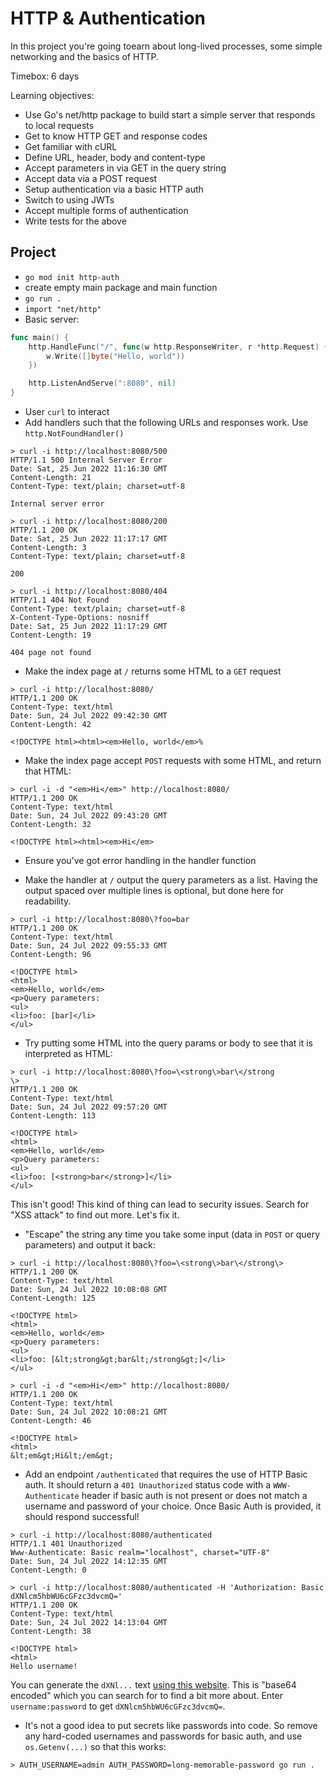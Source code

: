 # HTTP & Authentication

In this project you're going toearn about long-lived processes, some simple networking and the basics of HTTP.

Timebox: 6 days

Learning objectives:

- Use Go's net/http package to build start a simple server that responds to local requests
- Get to know HTTP GET and response codes
- Get familiar with cURL
- Define URL, header, body and content-type
- Accept parameters in via GET in the query string
- Accept data via a POST request
- Setup authentication via a basic HTTP auth
- Switch to using JWTs
- Accept multiple forms of authentication
- Write tests for the above

## Project

- `go mod init http-auth`
- create empty main package and main function
- `go run .`
- `import "net/http"`
- Basic server:

```go
func main() {
    http.HandleFunc("/", func(w http.ResponseWriter, r *http.Request) {
		w.Write([]byte("Hello, world"))
	})

	http.ListenAndServe(":8080", nil)
}
```

- User `curl` to interact
- Add handlers such that the following URLs and responses work. Use `http.NotFoundHandler()`

```
> curl -i http://localhost:8080/500
HTTP/1.1 500 Internal Server Error
Date: Sat, 25 Jun 2022 11:16:30 GMT
Content-Length: 21
Content-Type: text/plain; charset=utf-8

Internal server error

> curl -i http://localhost:8080/200
HTTP/1.1 200 OK
Date: Sat, 25 Jun 2022 11:17:17 GMT
Content-Length: 3
Content-Type: text/plain; charset=utf-8

200

> curl -i http://localhost:8080/404
HTTP/1.1 404 Not Found
Content-Type: text/plain; charset=utf-8
X-Content-Type-Options: nosniff
Date: Sat, 25 Jun 2022 11:17:29 GMT
Content-Length: 19

404 page not found
```

- Make the index page at `/` returns some HTML to a `GET` request

```
> curl -i http://localhost:8080/
HTTP/1.1 200 OK
Content-Type: text/html
Date: Sun, 24 Jul 2022 09:42:30 GMT
Content-Length: 42

<!DOCTYPE html><html><em>Hello, world</em>%
```

- Make the index page accept `POST` requests with some HTML, and return that HTML:

```
> curl -i -d "<em>Hi</em>" http://localhost:8080/
HTTP/1.1 200 OK
Content-Type: text/html
Date: Sun, 24 Jul 2022 09:43:20 GMT
Content-Length: 32

<!DOCTYPE html><html><em>Hi</em>
```

- Ensure you've got error handling in the handler function

- Make the handler at `/` output the query parameters as a list. Having the output spaced over multiple lines is optional, but done here for readability.

```
> curl -i http://localhost:8080\?foo=bar
HTTP/1.1 200 OK
Content-Type: text/html
Date: Sun, 24 Jul 2022 09:55:33 GMT
Content-Length: 96

<!DOCTYPE html>
<html>
<em>Hello, world</em>
<p>Query parameters:
<ul>
<li>foo: [bar]</li>
</ul>
```

- Try putting some HTML into the query params or body to see that it is interpreted as HTML:

```
> curl -i http://localhost:8080\?foo=\<strong\>bar\</strong
\>
HTTP/1.1 200 OK
Content-Type: text/html
Date: Sun, 24 Jul 2022 09:57:20 GMT
Content-Length: 113

<!DOCTYPE html>
<html>
<em>Hello, world</em>
<p>Query parameters:
<ul>
<li>foo: [<strong>bar</strong>]</li>
</ul>
```

This isn't good! This kind of thing can lead to security issues. Search for "XSS attack" to find out more. Let's fix it.

- "Escape" the string any time you take some input (data in `POST` or query parameters) and output it back:

```
> curl -i http://localhost:8080\?foo=\<strong\>bar\</strong\>
HTTP/1.1 200 OK
Content-Type: text/html
Date: Sun, 24 Jul 2022 10:08:08 GMT
Content-Length: 125

<!DOCTYPE html>
<html>
<em>Hello, world</em>
<p>Query parameters:
<ul>
<li>foo: [&lt;strong&gt;bar&lt;/strong&gt;]</li>
</ul>
```

```
> curl -i -d "<em>Hi</em>" http://localhost:8080/
HTTP/1.1 200 OK
Content-Type: text/html
Date: Sun, 24 Jul 2022 10:08:21 GMT
Content-Length: 46

<!DOCTYPE html>
<html>
&lt;em&gt;Hi&lt;/em&gt;
```

- Add an endpoint `/authenticated` that requires the use of HTTP Basic auth. It should return a `401 Unauthorized` status code with a `WWW-Authenticate` header if basic auth is not present or does not match a username and password of your choice. Once Basic Auth is provided, it should respond successful!

```
> curl -i http://localhost:8080/authenticated
HTTP/1.1 401 Unauthorized
Www-Authenticate: Basic realm="localhost", charset="UTF-8"
Date: Sun, 24 Jul 2022 14:12:35 GMT
Content-Length: 0
```

```
> curl -i http://localhost:8080/authenticated -H 'Authorization: Basic dXNlcm5hbWU6cGFzc3dvcmQ='
HTTP/1.1 200 OK
Content-Type: text/html
Date: Sun, 24 Jul 2022 14:13:04 GMT
Content-Length: 38

<!DOCTYPE html>
<html>
Hello username!
```

You can generate the `dXNl...` text [using this website](https://opinionatedgeek.com/Codecs/Base64Encoder). This is "base64 encoded" which you can search for to find a bit more about. Enter `username:password` to get `dXNlcm5hbWU6cGFzc3dvcmQ=`.

- It's not a good idea to put secrets like passwords into code. So remove any hard-coded usernames and passwords for basic auth, and use `os.Getenv(...)` so that this works:

```
> AUTH_USERNAME=admin AUTH_PASSWORD=long-memorable-password go run .
```
